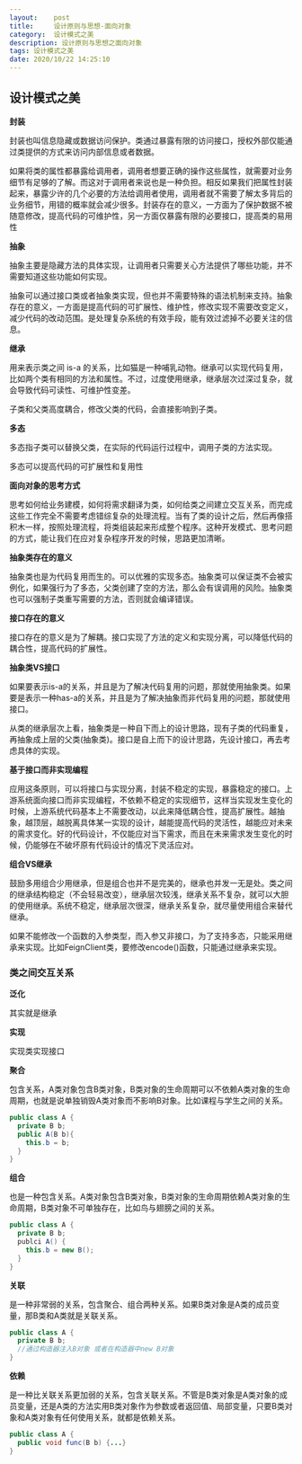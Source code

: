 ```yaml
---
layout:    post
title:     设计原则与思想-面向对象
category:  设计模式之美
description: 设计原则与思想之面向对象
tags: 设计模式之美
date: 2020/10/22 14:25:10
---
```


## 设计模式之美

**封装**

封装也叫信息隐藏或数据访问保护。类通过暴露有限的访问接口，授权外部仅能通过类提供的方式来访问内部信息或者数据。

如果将类的属性都暴露给调用者，调用者想要正确的操作这些属性，就需要对业务细节有足够的了解。而这对于调用者来说也是一种负担。相反如果我们把属性封装起来，暴露少许的几个必要的方法给调用者使用，调用者就不需要了解太多背后的业务细节，用错的概率就会减少很多。封装存在的意义，一方面为了保护数据不被随意修改，提高代码的可维护性，另一方面仅暴露有限的必要接口，提高类的易用性

**抽象**

抽象主要是隐藏方法的具体实现，让调用者只需要关心方法提供了哪些功能，并不需要知道这些功能如何实现。

抽象可以通过接口类或者抽象类实现，但也并不需要特殊的语法机制来支持。抽象存在的意义，一方面是提高代码的可扩展性、维护性，修改实现不需要改变定义，减少代码的改动范围。是处理复杂系统的有效手段，能有效过滤掉不必要关注的信息。

**继承**

用来表示类之间 is-a 的关系，比如猫是一种哺乳动物。继承可以实现代码复用，比如两个类有相同的方法和属性。不过，过度使用继承，继承层次过深过复杂，就会导致代码可读性、可维护性变差。

子类和父类高度耦合，修改父类的代码，会直接影响到子类。

**多态**

多态指子类可以替换父类，在实际的代码运行过程中，调用子类的方法实现。

多态可以提高代码的可扩展性和复用性

**面向对象的思考方式**

思考如何给业务建模，如何将需求翻译为类，如何给类之间建立交互关系，而完成这些工作完全不需要考虑错综复杂的处理流程。当有了类的设计之后，然后再像搭积木一样，按照处理流程，将类组装起来形成整个程序。这种开发模式、思考问题的方式，能让我们在应对复杂程序开发的时候，思路更加清晰。

**抽象类存在的意义**

抽象类也是为代码复用而生的。可以优雅的实现多态。抽象类可以保证类不会被实例化，如果强行为了多态，父类创建了空的方法，那么会有误调用的风险。抽象类也可以强制子类重写需要的方法，否则就会编译错误。

**接口存在的意义**

接口存在的意义是为了解耦。接口实现了方法的定义和实现分离，可以降低代码的耦合性，提高代码的扩展性。

**抽象类VS接口**

如果要表示is-a的关系，并且是为了解决代码复用的问题，那就使用抽象类。如果要是表示一种has-a的关系，并且是为了解决抽象而非代码复用的问题，那就使用接口。

从类的继承层次上看，抽象类是一种自下而上的设计思路，现有子类的代码重复，再抽象成上层的父类(抽象类)。接口是自上而下的设计思路，先设计接口，再去考虑具体的实现。

**基于接口而非实现编程**

应用这条原则，可以将接口与实现分离，封装不稳定的实现，暴露稳定的接口。上游系统面向接口而非实现编程，不依赖不稳定的实现细节，这样当实现发生变化的时候，上游系统代码基本上不需要改动，以此来降低耦合性，提高扩展性。越抽象，越顶层，越脱离具体某一实现的设计，越能提高代码的灵活性，越能应对未来的需求变化。好的代码设计，不仅能应对当下需求，而且在未来需求发生变化的时候，仍能够在不破坏原有代码设计的情况下灵活应对。

**组合VS继承**

鼓励多用组合少用继承，但是组合也并不是完美的，继承也并发一无是处。类之间的继承结构稳定（不会轻易改变），继承层次较浅，继承关系不复杂，就可以大胆的使用继承。系统不稳定，继承层次很深，继承关系复杂，就尽量使用组合来替代继承。

如果不能修改一个函数的入参类型，而入参又非接口，为了支持多态，只能采用继承来实现。比如FeignClient类，要修改encode()函数，只能通过继承来实现。

### 类之间交互关系

**泛化**

其实就是继承

**实现**

实现类实现接口

**聚合**

包含关系，A类对象包含B类对象，B类对象的生命周期可以不依赖A类对象的生命周期，也就是说单独销毁A类对象而不影响B对象。比如课程与学生之间的关系。

```java
public class A {
  private B b;
  public A(B b){
    this.b = b;
  }
}
```

**组合**

也是一种包含关系。A类对象包含B类对象，B类对象的生命周期依赖A类对象的生命周期，B类对象不可单独存在，比如鸟与翅膀之间的关系。

```java
public class A {
  private B b;
  publci A() {
    this.b = new B();
  }
}
```

**关联**

是一种非常弱的关系，包含聚合、组合两种关系。如果B类对象是A类的成员变量，那B类和A类就是关联关系。

```java
public class A {
  private B b;
  //通过构造器注入B对象 或者在构造器中new B对象
}
```

**依赖**

是一种比关联关系更加弱的关系，包含关联关系。不管是B类对象是A类对象的成员变量，还是A类的方法实用B类对象作为参数或者返回值、局部变量，只要B类对象和A类对象有任何使用关系，就都是依赖关系。

```java
public class A {
  public void func(B b) {...}
}
```





























